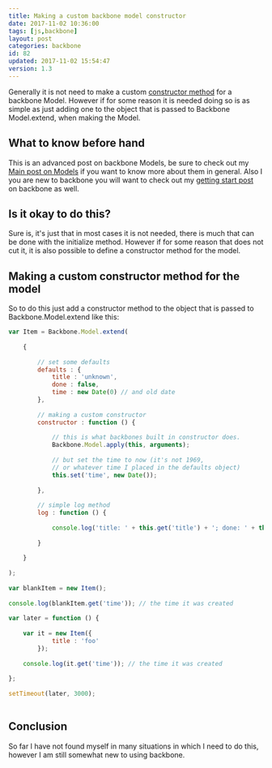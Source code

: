```yaml
---
title: Making a custom backbone model constructor
date: 2017-11-02 10:36:00
tags: [js,backbone]
layout: post
categories: backbone
id: 82
updated: 2017-11-02 15:54:47
version: 1.3
---
```


Generally it is not need to make a custom [constructor method](http://backbonejs.org/#Model-constructor) for a backbone Model. However if for some reason it is needed doing so is as simple as just adding one to the object that is passed to Backbone Model.extend, when making the Model.
<!-- more -->

## What to know before hand

This is an advanced post on backbone Models, be sure to check out my [Main post on Models](/2017/11/02/backbone-model/) if you want to know more about them in general. Also I you are new to backbone you will want to check out my [getting start post](/2017/11/01/backbone-getting-started/) on backbone as well.

## Is it okay to do this?

Sure is, it's just that in most cases it is not needed, there is much that can be done with the initialize method. However if for some reason that does not cut it, it is also possible to define a constructor method for the model.

## Making a custom constructor method for the model

So to do this just add a constructor method to the object that is passed to Backbone.Model.extend like this:

```js
var Item = Backbone.Model.extend(
 
    {
 
        // set some defaults
        defaults : {
            title : 'unknown',
            done : false,
            time : new Date(0) // and old date
        },
 
        // making a custom constructor
        constructor : function () {
 
            // this is what backbones built in constructor does.
            Backbone.Model.apply(this, arguments);
 
            // but set the time to now (it's not 1969,
            // or whatever time I placed in the defaults object)
            this.set('time', new Date());
 
        },
 
        // simple log method
        log : function () {
 
            console.log('title: ' + this.get('title') + '; done: ' + this.get('done'));
 
        }
 
    }
 
);
 
var blankItem = new Item();
 
console.log(blankItem.get('time')); // the time it was created
 
var later = function () {
 
    var it = new Item({
            title : 'foo'
        });
 
    console.log(it.get('time')); // the time it was created
 
};
 
setTimeout(later, 3000);
 
```

## Conclusion

So far I have not found myself in many situations in which I need to do this, however I am still somewhat new to using backbone.